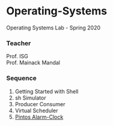 # Operating-Systems
Operating Systems Lab - Spring 2020
### Teacher
Prof. ISG
<br/>
Prof. Mainack Mandal

### Sequence
1. Getting Started with Shell
2. sh Simulator
3. Producer Consumer
4. Virtual Scheduler <br/>
5. [Pintos Alarm-Clock](https://github.com/ayushtiwari/pintos-CS30002)
